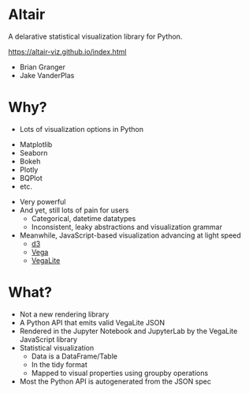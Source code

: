 # Altair

A delarative statistical visualization library for Python.

https://altair-viz.github.io/index.html

* Brian Granger
* Jake VanderPlas

# Why?

* Lots of visualization options in Python
 - Matplotlib
 - Seaborn
 - Bokeh
 - Plotly
 - BQPlot
 - etc.
* Very powerful
* And yet, still lots of pain for users
  - Categorical, datetime datatypes
  - Inconsistent, leaky abstractions and visualization grammar
* Meanwhile, JavaScript-based visualization advancing at light speed
  - [d3](https://d3js.org/)
  - [Vega](https://vega.github.io/vega/)
  - [VegaLite](https://vega.github.io/vega-lite/)

# What?

* Not a new rendering library
* A Python API that emits valid VegaLite JSON
* Rendered in the Jupyter Notebook and JupyterLab by the VegaLite JavaScript library
* Statistical visualization
  - Data is a DataFrame/Table
  - In the tidy format
  - Mapped to visual properties using groupby operations
* Most the Python API is autogenerated from the JSON spec

